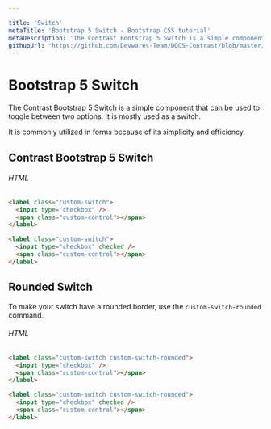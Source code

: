 ```yaml
---

title: 'Switch'
metaTitle: 'Bootstrap 5 Switch - Bootstrap CSS tutorial'
metaDescription: 'The Contrast Bootstrap 5 Switch is a simple component that may be used to activate one of two choices.'
githubUrl: "https://github.com/Devwares-Team/DOCS-Contrast/blob/master/content/contrast/javascript/components/switch.md"
---
```

# Bootstrap 5 Switch

The Contrast Bootstrap 5 Switch is a simple component that can be used to toggle between two options. It is mostly used as a switch.

It is commonly utilized in forms because of its simplicity and efficiency.

## Contrast Bootstrap 5 Switch

<Switch1/>

###### HTML

```html
<label class="custom-switch">
  <input type="checkbox" />
  <span class="custom-control"></span>
</label>

<label class="custom-switch">
  <input type="checkbox" checked />
  <span class="custom-control"></span>
</label>
```

## Rounded Switch

To make your switch have a rounded border, use the `custom-switch-rounded` command.

<Switch2/>

###### HTML

```html
<label class="custom-switch custom-switch-rounded">
  <input type="checkbox" />
  <span class="custom-control"></span>
</label>

<label class="custom-switch custom-switch-rounded">
  <input type="checkbox" checked />
  <span class="custom-control"></span>
</label>
```
